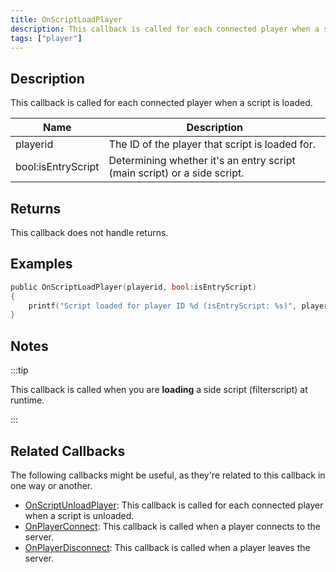 ```yaml
---
title: OnScriptLoadPlayer
description: This callback is called for each connected player when a script is loaded.
tags: ["player"]
---
```


<VersionWarn name='callback' version='omp v1.3.1.2748' />

## Description

This callback is called for each connected player when a script is loaded.

| Name     | Description                                                                   |
| -------- | ----------------------------------------------------------------------------- |
| playerid | The ID of the player that script is loaded for.                               |
| bool:isEntryScript | Determining whether it's an entry script (main script) or a side script. |

## Returns

This callback does not handle returns.

## Examples

```c
public OnScriptLoadPlayer(playerid, bool:isEntryScript)
{
    printf("Script loaded for player ID %d (isEntryScript: %s)", playerid, isEntryScript ? "Yes" : "No");
}
```

## Notes

:::tip

This callback is called when you are **loading** a side script (filterscript) at runtime.

:::

## Related Callbacks

The following callbacks might be useful, as they're related to this callback in one way or another. 

- [OnScriptUnloadPlayer](OnScriptUnloadPlayer): This callback is called for each connected player when a script is unloaded.
- [OnPlayerConnect](OnPlayerConnect): This callback is called when a player connects to the server.
- [OnPlayerDisconnect](OnPlayerDisconnect): This callback is called when a player leaves the server. 
